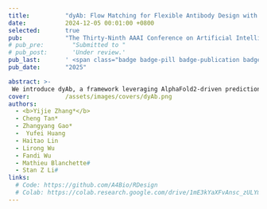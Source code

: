 ```yaml
---
title:          "dyAb: Flow Matching for Flexible Antibody Design with AlphaFold-driven Pre-binding Antigen"
date:           2024-12-05 00:01:00 +0800
selected:       true
pub:            "The Thirty-Ninth AAAI Conference on Artificial Intelligence (AAAI)"
# pub_pre:        "Submitted to "
# pub_post:       'Under review.'
pub_last:       ' <span class="badge badge-pill badge-publication badge-success">Oral Presentation</span>'
pub_date:       "2025"

abstract: >-
 We introduce dyAb, a framework leveraging AlphaFold2-driven predictions and combining coarse-grained interface alignment with fine-grained flow matching to simulate dynamic interactions, significantly outperforming existing models and streamlining antibody design.
cover:          /assets/images/covers/dyAb.png
authors:
  - <b>Yijie Zhang*</b>
  - Cheng Tan*
  - Zhangyang Gao*
  -  Yufei Huang
  - Haitao Lin
  - Lirong Wu 
  - Fandi Wu
  - Mathieu Blanchette#
  - Stan Z Li#
links:
  # Code: https://github.com/A4Bio/RDesign
  # Colab: https://colab.research.google.com/drive/1mE3kYaXFvAnsc_zULYm5InO_kxlQBKZ3#scrollTo=3aJDuVNJFic2
---
```

